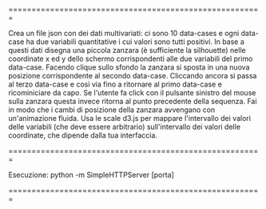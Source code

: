 =======================================================

Crea un file json con dei dati multivariati: ci sono 10 data-cases e ogni data-case ha due variabili quantitative i cui valori sono tutti positivi. In base a questi dati disegna una piccola zanzara (è sufficiente la silhouette) nelle coordinate x ed y dello schermo corrispondenti alle due variabili del primo data-case. Facendo clique sullo sfondo la zanzara si sposta in una nuova posizione corrispondente al secondo data-case. Cliccando ancora si passa al terzo data-case e così via fino a ritornare al primo data-case e ricominiciare da capo. Se l'utente fa click con il pulsante sinistro del mouse sulla zanzara questa invece ritorna al punto precedente della sequenza.  Fai in modo che i cambi di posizione della zanzara avvengano con un'animazione fluida. Usa le scale d3.js per mappare l'intervallo dei valori delle variabili (che deve essere arbitrario) sull'intervallo dei valori delle coordinate, che dipende dalla tua interfaccia.

=======================================================

Esecuzione: python -m SimpleHTTPServer [porta]

=======================================================
